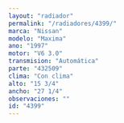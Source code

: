 ```yaml
---
layout: "radiador"
permalink: "/radiadores/4399/"
marca: "Nissan"
modelo: "Maxima"
ano: "1997"
motor: "V6 3.0"
transmision: "Automática"
parte: "432509"
clima: "Con clima"
alto: "15 3/4"
ancho: "27 1/4"
observaciones: ""
id: "4399"
---
```


